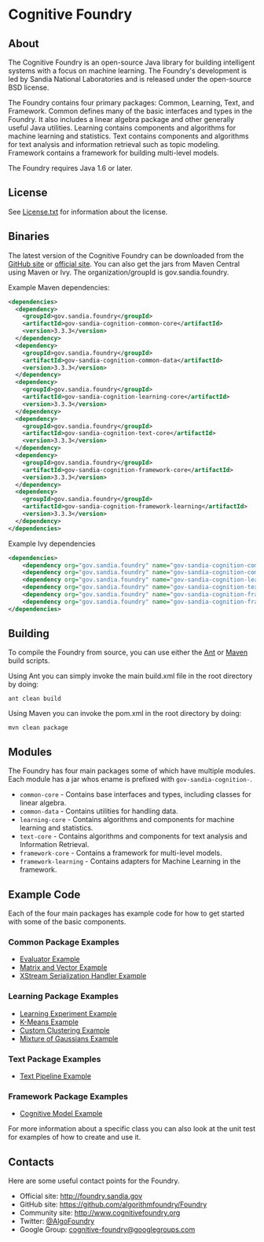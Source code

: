 # Cognitive Foundry

## About


The Cognitive Foundry is an open-source Java library for building intelligent systems with a focus on machine learning. The Foundry's development is led by Sandia National Laboratories and is released under the open-source BSD license.

The Foundry contains four primary packages: Common, Learning, Text, and Framework. Common defines many of the basic interfaces and types in the Foundry. It also includes a linear algebra package and other generally useful Java utilities. Learning contains components and algorithms for machine learning and statistics. Text contains components and algorithms for text analysis and information retrieval such as topic modeling. Framework contains a framework for building multi-level models.

The Foundry requires Java 1.6 or later.

## License

See [License.txt](License.txt) for information about the license.

## Binaries

The latest version of the Cognitive Foundry can be downloaded from the [GitHub site](https://github.com/algorithmfoundry/Foundry/releases) or [official site](http://foundry.sandia.gov/download.html). You can also get the jars from Maven Central using Maven or Ivy. The organization/groupId is gov.sandia.foundry.

Example Maven dependencies:

```xml
<dependencies>
  <dependency>
    <groupId>gov.sandia.foundry</groupId>
    <artifactId>gov-sandia-cognition-common-core</artifactId>
    <version>3.3.3</version>
  </dependency>
  <dependency>
    <groupId>gov.sandia.foundry</groupId>
    <artifactId>gov-sandia-cognition-common-data</artifactId>
    <version>3.3.3</version>
  </dependency>
  <dependency>
    <groupId>gov.sandia.foundry</groupId>
    <artifactId>gov-sandia-cognition-learning-core</artifactId>
    <version>3.3.3</version>
  </dependency>
  <dependency>
    <groupId>gov.sandia.foundry</groupId>
    <artifactId>gov-sandia-cognition-text-core</artifactId>
    <version>3.3.3</version>
  </dependency>
  <dependency>
    <groupId>gov.sandia.foundry</groupId>
    <artifactId>gov-sandia-cognition-framework-core</artifactId>
    <version>3.3.3</version>
  </dependency>
  <dependency>
    <groupId>gov.sandia.foundry</groupId>
    <artifactId>gov-sandia-cognition-framework-learning</artifactId>
    <version>3.3.3</version>
  </dependency>
</dependencies>
```

Example Ivy dependencies
```xml
<dependencies>
    <dependency org="gov.sandia.foundry" name="gov-sandia-cognition-common-core"        rev="3.3.3"/>
    <dependency org="gov.sandia.foundry" name="gov-sandia-cognition-common-data"        rev="3.3.3"/>
    <dependency org="gov.sandia.foundry" name="gov-sandia-cognition-learning-core"      rev="3.3.3"/>
    <dependency org="gov.sandia.foundry" name="gov-sandia-cognition-text-core"          rev="3.3.3"/>
    <dependency org="gov.sandia.foundry" name="gov-sandia-cognition-framework-core"     rev="3.3.3"/>
    <dependency org="gov.sandia.foundry" name="gov-sandia-cognition-framework-learning" rev="3.3.3"/>
</dependencies>
```

## Building

To compile the Foundry from source, you can use either the [Ant](http://ant.apache.org/) or [Maven](http://maven.apache.org/) build scripts.

Using Ant you can simply invoke the main build.xml file in the root directory by doing:
```
ant clean build
```

Using Maven you can invoke the pom.xml in the root directory by doing:
```
mvn clean package
```

## Modules

The Foundry has four main packages some of which have multiple modules. Each module has a jar whos ename is prefixed with ```gov-sandia-cognition-```.

  * ```common-core``` - Contains base interfaces and types, including classes for linear algebra.
  * ```common-data``` - Contains utilities for handling data.
  * ```learning-core``` - Contains algorithms and components for machine learning and statistics.
  * ```text-core``` - Contains algorithms and components for text analysis and Information Retrieval.
  * ```framework-core``` - Contains a framework for multi-level models.
  * ```framework-learning``` - Contains adapters for Machine Learning in the framework.

## Example Code

Each of the four main packages has example code for how to get started with some of the basic components.

### Common Package Examples
  * [Evaluator Example](Components/CommonExamples/Source/examples/EvaluatorExample.java)
  * [Matrix and Vector Example](Components/CommonExamples/Source/examples/MatrixAndVectorExample.java)
  * [XStream Serialization Handler Example](Components/CommonExamples/Source/examples/XStreamSerializationHandlerExample.java)

### Learning Package Examples
  * [Learning Experiment Example](Components/LearningExamples/Source/examples/LearningExperimentExample.java)
  * [K-Means Example](Components/LearningExamples/Source/examples/SimpleKMeansExample.java)
  * [Custom Clustering Example](Components/LearningExamples/Source/examples/CustomClusteringExample.java)
  * [Mixture of Gaussians Example](Components/LearningExamples/Source/examples/MixtureOfGaussiansExample.java)

### Text Package Examples
  * [Text Pipeline Example](Components/TextExamples/Source/examples/TextPipelineExample.java)

### Framework Package Examples
  * [Cognitive Model Example](Components/FrameworkExamples/Source/examples/BasicCognitiveModelLiteExample.java)

For more information about a specific class you can also look at the unit test for examples of how to create and use it.


## Contacts

Here are some useful contact points for the Foundry.

 * Official site: http://foundry.sandia.gov
 * GitHub site: https://github.com/algorithmfoundry/Foundry
 * Community site: http://www.cognitivefoundry.org
 * Twitter: [@AlgoFoundry](http://www.twitter.com/AlgoFoundry)
 * Google Group: [cognitive-foundry@googlegroups.com](http://groups.google.com/d/forum/cognitive-foundry)


